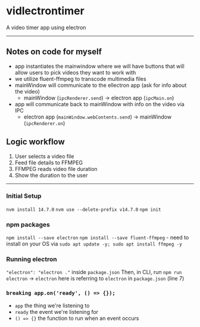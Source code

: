 # vidlectrontimer

A video timer app using electron

---
## Notes on code for myself
- app instantiates the mainwindow where we will have buttons that will allow users to pick videos they want to work with
- we utilize fluent-ffmpeg to transcode multimedia files
- mainWindow will communicate to the ellectron app (ask for info about the video)
    - mainWindow (`ipcRenderer.send`) -> electron app (`ipcMain.on`)
- app will communicate back to mainWindow with info on the video via IPC
    - electron app (`mainWindow.webContents.send`) -> mainWindow (`ipcRenderer.on`)

## Logic workflow
1. User selects a video file
2. Feed file details to FFMPEG
3. FFMPEG reads video file duration
4. Show the duration to the user

---
### Initial Setup
`nvm install 14.7.0`
`nvm use --delete-prefix v14.7.0`
`npm init`

### npm packages
`npm install --save electron`
`npm install --save fluent-ffmpeg` - need to install on your OS via `sudo apt update -y; sudo apt install ffmpeg -y`

### Running electron
`"electron": "electron ."` inside `package.json`
Then, in CLI, run `npm run electron` -> `electron` here is referring to `electron` in `package.json` (line 7)

### `breaking app.on('ready', () => {});`
- `app` the thing we're listening to
- `ready` the event we're listening for
- `() => {}` the function to run when an event occurs
